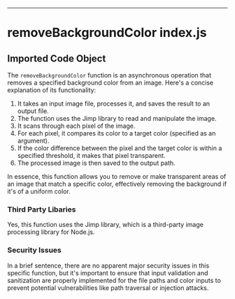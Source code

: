 

  

  

  

---
# removeBackgroundColor index.js
## Imported Code Object
The `removeBackgroundColor` function is an asynchronous operation that removes a specified background color from an image. Here's a concise explanation of its functionality:

1. It takes an input image file, processes it, and saves the result to an output file.
2. The function uses the Jimp library to read and manipulate the image.
3. It scans through each pixel of the image.
4. For each pixel, it compares its color to a target color (specified as an argument).
5. If the color difference between the pixel and the target color is within a specified threshold, it makes that pixel transparent.
6. The processed image is then saved to the output path.

In essence, this function allows you to remove or make transparent areas of an image that match a specific color, effectively removing the background if it's of a uniform color.

### Third Party Libaries

Yes, this function uses the Jimp library, which is a third-party image processing library for Node.js.

### Security Issues

In a brief sentence, there are no apparent major security issues in this specific function, but it's important to ensure that input validation and sanitization are properly implemented for the file paths and color inputs to prevent potential vulnerabilities like path traversal or injection attacks.


  